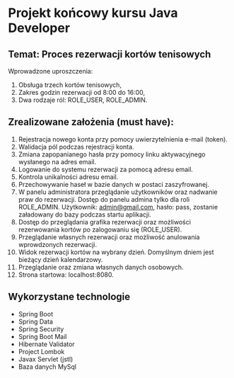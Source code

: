 

# Projekt końcowy kursu Java Developer

## Temat: Proces rezerwacji kortów tenisowych

Wprowadzone uproszczenia:
1. Obsługa trzech kortów tenisowych,
2. Zakres godzin rezerwacji od 8:00 do 16:00,
3. Dwa rodzaje ról: ROLE_USER, ROLE_ADMIN.

## Zrealizowane założenia (must have):

1. Rejestracja nowego konta przy pomocy uwierzytelnienia e-mail (token).
2. Walidacja pól podczas rejestracji konta.
3. Zmiana zapopanianego hasła przy pomocy linku aktywacyjnego wysłanego na adres email.
4. Logowanie do systemu rezerwacji za pomocą adresu email.
5. Kontrola unikalności adresu email.
6. Przechowywanie haseł w bazie danych w postaci zaszyfrowanej.
7. W panelu administratora przeglądanie użytkowników oraz nadwanie praw do rezerwacji.
Dostęp do panelu admina tylko dla roli ROLE_ADMIN. Użytkownik: admin@gmail.com, hasło: pass, zostanie załadowany do bazy podczas startu aplikacji.
8. Dostęp do przeglądania grafika rezerwacji oraz możliwości rezerwowania kortów po zalogowaniu się (ROLE_USER).
9. Przeglądanie własnych rezerwacji oraz możliwość anulowania wprowdzonych rezerwacji.
10. Widok rezerwacji kortów na wybrany dzień. Domyślnym dniem jest bieżący dzień kalendarzowy.
11. Przeglądanie oraz zmiana własnych danych osobowych.
12. Strona startowa: localhost:8080.

## Wykorzystane technologie

* Spring Boot
* Spring Data
* Spring Security
* Spring Boot Mail
* Hibernate Validator
* Project Lombok
* Javax Servlet (jstl)
* Baza danych MySql